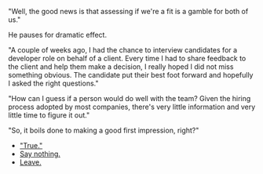 "Well, the good news is that assessing if we're a fit is a gamble for both of us."

He pauses for dramatic effect.

"A couple of weeks ago, I had the chance to interview candidates for a developer role on behalf of a client. Every time I had to share feedback to the client and help them make a decision, I really hoped I did not miss something obvious. The candidate put their best foot forward and hopefully I asked the right questions."

"How can I guess if a person would do well with the team? Given the hiring process adopted by most companies, there's very little information and very little time to figure it out."

"So, it boils done to making a good first impression, right?"

- ["True."](fit-go-on.md)
- [Say nothing.](fit-what-else.md)
- [Leave.](leave.md)
